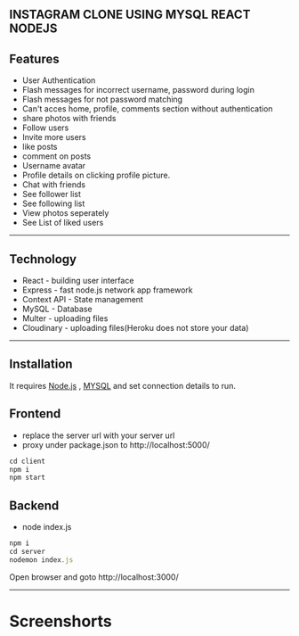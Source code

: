 ## INSTAGRAM CLONE USING MYSQL REACT NODEJS

## Features

- User Authentication
- Flash messages for incorrect username, password during login
- Flash messages for not password matching
- Can't acces home, profile, comments section without authentication
- share photos with friends
- Follow users
- Invite more users
- like posts
- comment on posts
- Username avatar
- Profile details on clicking profile picture.
- Chat with friends
- See follower list
- See following list
- View photos seperately
- See List of liked users

---

## Technology

- React - building user interface
- Express - fast node.js network app framework
- Context API - State management
- MySQL - Database
- Multer - uploading files
- Cloudinary - uploading files(Heroku does not store your data)

---

## Installation

It requires [Node.js](https://nodejs.org/) , [MYSQL](https://www.mysql.com/products/workbench/) and set connection details to run.

## Frontend

- replace the server url with your server url
- proxy under package.json to http://localhost:5000/

```javascript
cd client
npm i
npm start
```

## Backend

- node index.js

```javascript
npm i
cd server
nodemon index.js
```

Open browser and goto http://localhost:3000/

---

# Screenshorts

